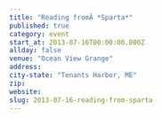 ```yaml
---
title: "Reading fromÂ *Sparta*"
published: true
category: event
start_at: 2013-07-16T00:00:00.000Z
allday: false
venue: "Ocean View Grange"
address:
city-state: "Tenants Harbor, ME"
zip:
website:
slug: 2013-07-16-reading-from-sparta
---
```


